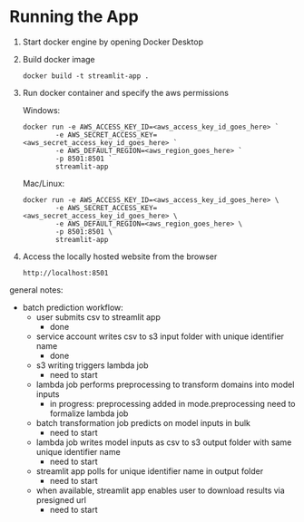 # Running the App

1. Start docker engine by opening Docker Desktop
2. Build docker image
    ```
    docker build -t streamlit-app .
    ```
3. Run docker container and specify the aws permissions

    Windows:
    ```
    docker run -e AWS_ACCESS_KEY_ID=<aws_access_key_id_goes_here> `
            -e AWS_SECRET_ACCESS_KEY=<aws_secret_access_key_id_goes_here> `
            -e AWS_DEFAULT_REGION=<aws_region_goes_here> `
            -p 8501:8501 `
            streamlit-app
    ```

    Mac/Linux:
    ```
    docker run -e AWS_ACCESS_KEY_ID=<aws_access_key_id_goes_here> \
            -e AWS_SECRET_ACCESS_KEY=<aws_secret_access_key_id_goes_here> \
            -e AWS_DEFAULT_REGION=<aws_region_goes_here> \
            -p 8501:8501 \
            streamlit-app
    ```

4. Access the locally hosted website from the browser
    ```
    http://localhost:8501
    ```


general notes:
- batch prediction workflow:
    - user submits csv to streamlit app
        - done
    - service account writes csv to s3 input folder with unique identifier name
        - done
    - s3 writing triggers lambda job
        - need to start
    - lambda job performs preprocessing to transform domains into model inputs
        - in progress: preprocessing added in mode.preprocessing
        need to formalize lambda job
    - batch transformation job predicts on model inputs in bulk
        - need to start
    - lambda job writes model inputs as csv to s3 output folder with same unique identifier name
        - need to start
    - streamlit app polls for unique identifier name in output folder
        - need to start
    - when available, streamlit app enables user to download results via presigned url
        - need to start